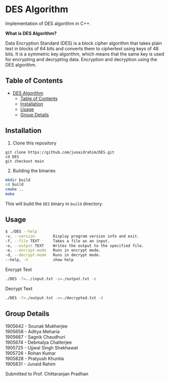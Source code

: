 # DES Algorithm

Implementation of DES algorithm in C++.

**What is DES Algorithm?**

Data Encryption Standard (DES) is a block cipher algorithm that takes plain text in blocks of 64 bits and converts them to ciphertext using keys of 48 bits. It is a symmetric key algorithm, which means that the same key is used for encrypting and decrypting ​data. Encryption and decryption using the DES algorithm.

## Table of Contents

- [DES Algorithm](#des-algorithm)
  - [Table of Contents](#table-of-contents)
  - [Installation](#installation)
  - [Usage](#usage)
  - [Group Details](#group-details)

## Installation

1. Clone this repository

```shell
git clone https://github.com/junaidrahim/DES.git
cd DES
git checkout main
```

2. Building the binaries

```sh
mkdir build
cd build
cmake ..
make
```

This will build the `DES` binary in `build` directory.

## Usage


```sh
$ ./DES --help
-v, --version        Display program version info and exit.
-f, --file TEXT      Takes a file as an input.
-o, --output TEXT    Writes the output to the specified file.
-e, --encrypt-mode   Runs in encrypt mode.
-d, --decrypt-mode   Runs in decrypt mode.
--help, -h           show help
```

Encrypt Text
```bash
./DES -f=../input.txt -o=./output.txt -e
```

Decrypt Text
```bash
./DES -f=./output.txt -o=./decrypted.txt -d
```


## Group Details
1905642 - Sounak Mukherjee <br>
1905658 - Aditya Meharia <br>
1905667 - Sagnik Chaudhuri <br>
1905674 - Debmalya Chatterjee <br>
1905725 - Ujjwal Singh Shekhawat <br>
1905726 - Rohan Kumar <br>
1905828 - Pratyush Khuntia <br>
1905831 - Junaid Rahim <br>

Submitted to Prof. Chittaranjan Pradhan
